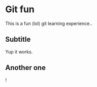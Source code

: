 # Git fun

This is a fun (lol) git learning experience..


## Subtitle

Yup it works.


## Another one
!